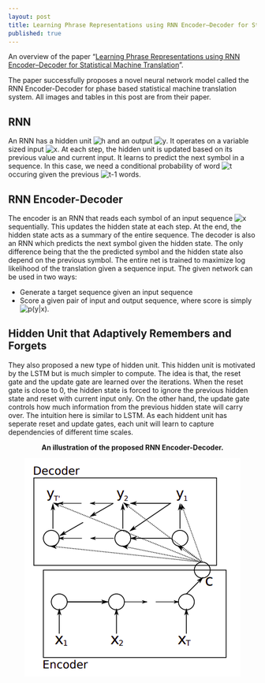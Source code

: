```yaml
---
layout: post
title: Learning Phrase Representations using RNN Encoder–Decoder for Statistical Machine Translation
published: true
---
```


An overview of the paper “[Learning Phrase Representations using RNN Encoder–Decoder for Statistical Machine Translation](https://arxiv.org/pdf/1406.1078.pdf)”.
<!--break-->
The paper successfully proposes a novel neural network model called the RNN Encoder-Decoder for phase based statistical machine translation system. All images and tables in this post are from their paper.

## RNN

An RNN has a hidden unit <img src="https://latex.codecogs.com/svg.latex?h" title="h" /> and an output <img src="https://latex.codecogs.com/svg.latex?y" title="y" />. It operates on a variable sized input <img src="https://latex.codecogs.com/svg.latex?x" title="x" />. At each step, the hidden unit is updated based on its previous value and current input. It learns to predict the next symbol in a sequence. In this case, we need a conditional probability of word <img src="https://latex.codecogs.com/svg.latex?t" title="t" /> occuring given the previous <img src="https://latex.codecogs.com/svg.latex?t-1" title="t-1" /> words.

## RNN Encoder-Decoder

The encoder is an RNN that reads each symbol of an input sequence <img src="https://latex.codecogs.com/svg.latex?x" title="x" /> sequentially. This updates the hidden state at each step. At the end, the hidden state acts as a summary of the entire sequence. The decoder is also an RNN which predicts the next symbol given the hidden state. The only difference being that the the predicted symbol and the hidden state also depend on the previous symbol. The entire net is trained to maximize log likelihood of the translation given a sequence input.  The given network can be used in two ways:
* Generate a target sequence given an input sequence
* Score a given pair of input and output sequence, where score is simply <img src="https://latex.codecogs.com/svg.latex?p(y|x)" title="p(y|x)" />.

## Hidden Unit that Adaptively Remembers and Forgets

They also proposed a new type of hidden unit. This hidden unit is motivated by the LSTM but is much simpler to compute. The idea is that, the reset gate and the update gate are learned over the iterations. When the reset gate is close to 0, the hidden state is forced to ignore the previous hidden state and reset with current input only. On the other hand, the update gate controls how much information from the previous hidden state will carry over. The intuition here is similar to LSTM. As each hiddent unit has seperate reset and update gates, each unit will learn to capture dependencies of different time scales.

<p align="center">
<b>An illustration of the proposed RNN Encoder-Decoder.</b>
</p>
<p align="center">
<img src="https://raw.githubusercontent.com/ramnathkumar181/ramnathkumar181.github.io/master/assets/Papers/4/Figure-3.png?raw=true" alt="Figure 3"/>
</p>
